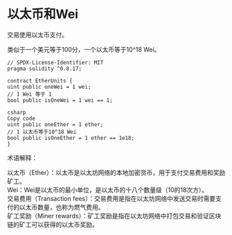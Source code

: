 # 以太币和Wei

交易使用以太币支付。

类似于一个美元等于100分，一个以太币等于10^18 Wei。
```solidity
// SPDX-License-Identifier: MIT
pragma solidity ^0.8.17;

contract EtherUnits {
uint public oneWei = 1 wei;
// 1 Wei 等于 1
bool public isOneWei = 1 wei == 1;

csharp
Copy code
uint public oneEther = 1 ether;
// 1 以太币等于10^18 Wei
bool public isOneEther = 1 ether == 1e18;
}
```
术语解释：

以太币（Ether）：以太币是以太坊网络的本地加密货币，用于支付交易费用和奖励矿工。\
Wei：Wei是以太币的最小单位，是以太币的十八个数量级（10的18次方）。\
交易费用（Transaction fees）：交易费用是指在以太坊网络中发送交易时需要支付的以太币数量，也称为燃气费用。\
矿工奖励（Miner rewards）：矿工奖励是指在以太坊网络中打包交易和验证区块链的矿工可以获得的以太币奖励。

